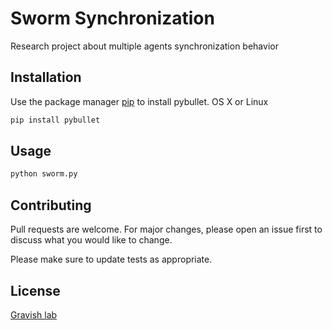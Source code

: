 # Sworm Synchronization

Research project about multiple agents synchronization behavior

## Installation

Use the package manager [pip](https://pip.pypa.io/en/stable/) to install pybullet.
OS X or Linux
```bash
pip install pybullet
```

## Usage

```python
python sworm.py
```

## Contributing
Pull requests are welcome. For major changes, please open an issue first to discuss what you would like to change.

Please make sure to update tests as appropriate.

## License
[Gravish lab](http://gravishlab.ucsd.edu/index.html)
